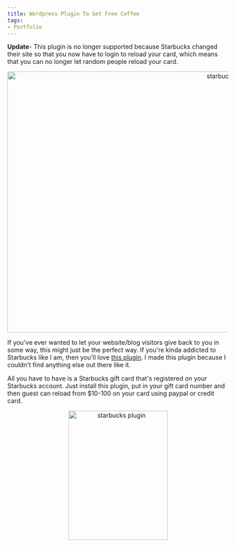 ```yaml
---
title: Wordpress Plugin To Get Free Coffee
tags:
- Portfolio
---
```


**Update**- This plugin is no longer supported because Starbucks changed their site so that you now have to login to reload your card, which means that you can no longer let random people reload your card.

<p style="text-align: center;"><img class=" wp-image-212 aligncenter" alt="starbucks plugin page" src="{{site.url}}/assets/uploads/2013/02/starbucks-plugin-page.png" width="1039" height="595" /></p>
If you've ever wanted to let your website/blog visitors give back to you in some way, this might just be the perfect way. If you're kinda addicted to Starbucks like I am, then you'll love <a href="http://wordpress.org/extend/plugins/starbucks-reload/">this plugin</a>. I made this plugin because I couldn't find anything else out there like it.

All you have to have is a Starbucks gift card that's registered on your Starbucks account. Just install this plugin, put in your gift card number and then guest can reload from $10-100 on your card using paypal or credit card.
<p style="text-align: center;"><img class="size-full wp-image-213 aligncenter" alt="starbucks plugin" src="{{site.url}}/assets/uploads/2013/02/starbucks-plugin.png" width="226" height="295" /></p>
